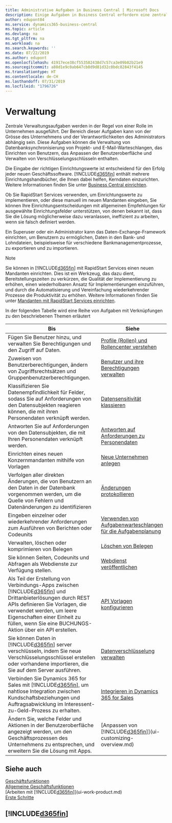 ```yaml
---
title: Administrative Aufgaben in Business Central | Microsoft Docs
description: Einige Aufgaben in Business Central erfordern eine zentrale Administration und Einrichtung. Erfahren, welche das sind und was zu tun ist.
author: edupont04
ms.service: dynamics365-business-central
ms.topic: article
ms.devlang: na
ms.tgt_pltfrm: na
ms.workload: na
ms.search.keywords: ''
ms.date: 07/22/2019
ms.author: edupont
ms.openlocfilehash: 41917ece38cf553582438d7c57ca3e09b82b21e9
ms.sourcegitcommit: a88d1e9c0ab647cb8d9d81d32c0bdc82843f4145
ms.translationtype: HT
ms.contentlocale: de-CH
ms.lasthandoff: 07/31/2019
ms.locfileid: "1796726"
---
```

# <a name="administration"></a>Verwaltung
Zentrale Verwaltungsaufgaben werden in der Regel von einer Rolle im Unternehmen ausgeführt. Der Bereich dieser Aufgaben kann von der Grösse des Unternehmens und der Verantwortlichkeiten des Administrators abhängig sein. Diese Aufgaben können die Verwaltung von Datenbanksynchronisierung von Projekt- und E-Mail-Warteschlangen, das Einrichten von Benutzern, das Anpassen der Benutzeroberfläche und Verwalten von Verschlüsselungsschlüsseln enthalten.  

Die Eingabe der richtigen Einrichtungswerte ist entscheidend für den Erfolg jeder neuen Geschäftssoftware. [!INCLUDE[d365fin](includes/d365fin_md.md)] enthält mehrere Einrichtungshandbücher, die Ihnen dabei helfen, Kerndaten einzurichten. Weitere Informationen finden Sie unter [Business Central einrichten](setup.md).

Ob Sie RapidStart Services verwenden, um Einrichtungswerte zu implementieren, oder diese manuell im neuen Mandanten eingeben, Sie können Ihre Einrichtungsentscheidungen mit allgemeinen Empfehlungen für ausgewählte Einrichtungsfelder unterstützen, von denen bekannt ist, dass Sie die Lösung möglicherweise dazu veranlassen, ineffizient zu arbeiten, wenn sie falsch definiert werden.  

Ein Superuser oder ein Administrator kann das Daten-Exchange-Framework einrichten, um Benutzern zu ermöglichen, Daten in den Bank- und Lohndateien, beispielsweise für verschiedene Bankmanagementprozesse, zu exportieren und zu importieren.

> [!NOTE]
> Sie können in [!INCLUDE[d365fin](includes/d365fin_md.md)] mit RapidStart Services einen neuen Mandanten einrichten. Dies ist ein Werkzeug, das dazu dient, Bereitstellungszeiten zu verkürzen, die Qualität der Implementierung zu erhöhen, einen wiederholbaren Ansatz für Implementierungen einzuführen, und durch die Automatisierung und Vereinfachung wiederkehrender Prozesse die Produktivität zu erhöhen. Weitere Informationen finden Sie unter [Mandanten mit RapidStart Services einrichten](admin-set-up-a-company-with-rapidstart.md).

In der folgenden Tabelle wird eine Reihe von Aufgaben mit Verknüpfungen zu den beschriebenen Themen erläutert   

|**Bis**|**Siehe**|  
|------------|-------------|  
|Fügen Sie Benutzer hinzu, und verwalten Sie Berechtigungen und den Zugriff auf Daten.|[Profile (Rollen) und Rollencenter verstehen](admin-users-profiles-roles.md)|  
|Zuweisen von Benutzerberechtigungen, ändern von Zugriffsrechtsätzen und Gruppenbenutzerberechtigungen.|[Benutzer und ihre Berechtigungen verwalten](ui-how-users-permissions.md)|
|Klassifizieren Sie Datenempfindlichkeit für Felder, sodass Sie auf Anforderungen von den Datensubjekten reagieren können, die mit ihren Personendaten verknüpft werden.|[Datensensitivität klassieren](admin-classifying-data-sensitivity.md)|
|Antworten Sie auf Anforderungen von den Datensubjekten, die mit Ihren Personendaten verknüpft werden.|[Antworten auf Anforderungen zu Personendaten](admin-responding-to-requests-about-personal-data.md)|
|Einrichten eines neuen Konzernmandanten mithilfe von Vorlagen|[Neue Unternehmen anlegen](about-new-company.md)|
|Verfolgen aller direkten Änderungen, die von Benutzern an den Daten in der Datenbank vorgenommen werden, um die Quelle von Fehlern und Datenänderungen zu identifizieren|[Änderungen protokollieren](across-log-changes.md)|  
|Eingeben einzelner oder wiederkehrender Anforderungen zum Ausführen von Berichten oder Codeunits|[Verwenden von Aufgabenwarteschlangen für die Aufgabenplanung](admin-job-queues-schedule-tasks.md)|  
|Verwalten, löschen oder komprimieren von Belegen|[Löschen von Belegen](admin-manage-documents.md)|  
|Sie können Seiten, Codeunits und Abfragen als Webdienste zur Verfügung stellen.|[Webdienst veröffentlichen](across-how-publish-web-service.md)|
|Als Teil der Erstellung von Verbindungs-Apps zwischen [!INCLUDE[d365fin](includes/d365fin_md.md)] und Drittanbieterlösungen durch REST APIs definieren Sie Vorlagen, die verwendet werden, um leere Eigenschaften einer Einheit zu füllen, wenn Sie eine BUCHUNGS-Aktion über ein API erstellen.|[API Vorlagen konfigurieren](admin-configuring-api-template.md)|
|Sie können Daten in [!INCLUDE[d365fin](includes/d365fin_md.md)] server verschlüsseln, indem Sie neue Verschlüsselungsschlüssel erstellen oder vorhandene importieren, die Sie auf dem Server ausführen.|[Datenverschlüsselung verwalten](admin-manage-data-encryption.md)|
|Verbinden Sie Dynamics 365 for Sales mit [!INCLUDE[d365fin](includes/d365fin_md.md)], um nahtlose Integration zwischen Kundschaftsbeziehungen und Auftragsabwicklung im Interessent-zu-Geld-Prozess zu erhalten.|[Integrieren in Dynamics 365 for Sales](admin-prepare-dynamics-365-for-sales-for-integration.md)|
|Ändern Sie, welche Felder und Aktionen in der Benutzeroberfläche angezeigt werden, um den Geschäftsprozessen des Unternehmens zu entsprechen, und erweitern Sie die Lösung mit Apps.|[Anpassen von [!INCLUDE[d365fin](includes/d365fin_md.md)]](ui-customizing-overview.md)|

## <a name="see-also"></a>Siehe auch
[Geschäftsfunktionen](across-business-functionality.md)  
[Allgemeine Geschäftsfunktionen](ui-across-business-areas.md)  
[Arbeiten mit [!INCLUDE[d365fin](includes/d365fin_md.md)]](ui-work-product.md)  
[Erste Schritte](product-get-started.md)    

## [!INCLUDE[d365fin](includes/free_trial_md.md)]  
